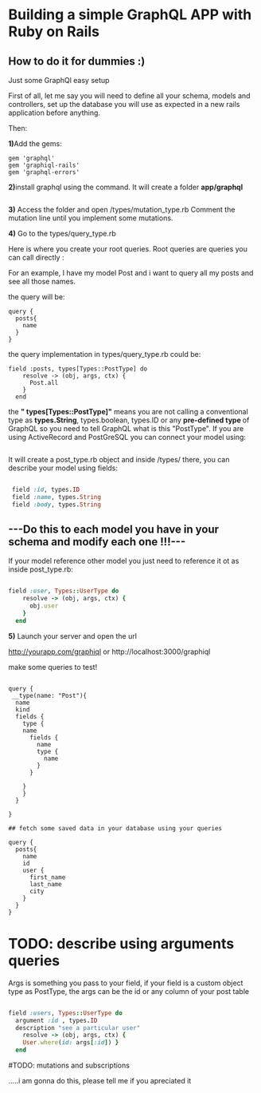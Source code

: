 # Building a simple GraphQL APP with Ruby on Rails

## How to do it for dummies :)

Just some GraphQl easy setup

First of all, let me say you will need to define all your schema, models and controllers, set up the database you will use as expected in a new rails application before anything.

Then:

<b>1)</b>Add the gems:
```
gem 'graphql'
gem 'graphiql-rails'
gem 'graphql-errors'

```

<b>2)</b>install graphql using the command. It will create a folder <b>app/graphql</b>
```rails generate graphql:install
```


<b>3)</b> Access the folder and open /types/mutation_type.rb
Comment the mutation line until you implement some mutations.

<b>4)</b> Go to the types/query_type.rb

Here is where you create your root queries. Root queries are queries you can call directly :

For an example, I have my model Post and i want to query all my posts and see all those names.

the query will be:

```
query {
  posts{
    name
  }
}
```

the query implementation in types/query_type.rb could be:

```
field :posts, types[Types::PostType] do
    resolve -> (obj, args, ctx) {
      Post.all
    }
  end
```


the <b>" types[Types::PostType]"</b> means you are not calling a conventional type as <b>types.String</b>, types.boolean, types.ID or any <b>pre-defined type </b> of GraphQL so you need to tell GraphQL what is this "PostType". If you are using ActiveRecord and PostGreSQL you can connect your model using:

``` rails generate graphql:object Post
```

It will create a post_type.rb object and inside /types/ there,  you can describe your model using fields:
 ``` #post_type.rb

  field :id, types.ID
  field :name, types.String
  field :body, types.String
```

## ---Do this to each model you have in your schema and modify each one !!!---


 If your model reference other model you just need to reference it ot as inside post_type.rb:

```#post_type.rb

field :user, Types::UserType do
    resolve -> (obj, args, ctx) {
      obj.user
    }
  end
  ```


<b>5)</b> Launch your server and open the url

http://yourapp.com/graphiql or http://localhost:3000/graphiql

make some queries to test!

``` #discover how graphql draw your schema :

query {
 __type(name: "Post"){
  name
  kind
  fields {
    type {
    name
      fields {
        name
        type {
          name
        }
      }

    }
    }
  }

}

## fetch some saved data in your database using your queries

query {
  posts{
    name
    id
    user {
      first_name
      last_name
      city
    }
  }
}
```



# TODO: describe using arguments queries

Args is something you pass to your field, if your field is a custom object type as PostType, the args can be the id or any column of your post table
```#query_type.rb

field :users, Types::UserType do
  argument :id , types.ID
  description "see a particular user"
    resolve -> (obj, args, ctx) {
    User.where(id: args[:id]) }
  end
```

#TODO: mutations and subscriptions

.....i am gonna do this, please tell me if you apreciated it
